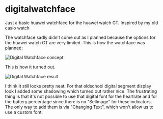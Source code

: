 # digitalwatchface
Just a basic huawei watchface for the huawei watch GT. Inspired by my old casio watch

The watchface sadly didn't come out as I planned because the options for the huawei watch GT are
very limited. This is how the watchface was planned:

![Digital Watchface concept](https://i.ibb.co/Jm3nX7Z/preview-960.jpg)

This is how it turned out.

![Digital Watchface result](https://i.ibb.co/8mrX0h1/preview-irl.png)

I think it still looks pretty neat. For that oldschool digital segment display look I added 
some shadowing which turned out rather nice. The frustrating thing is that it's not possible
to use that digital font for the heartrate and for the battery percentage since there is no 
"SelImage" for these indicators. The only way to add them is via "Changing Text", which won't
allow us to use a custom font.
